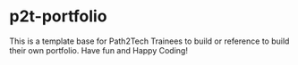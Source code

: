 # p2t-portfolio
This is a template base for Path2Tech Trainees to build or reference to build their own portfolio. Have fun and Happy Coding!
